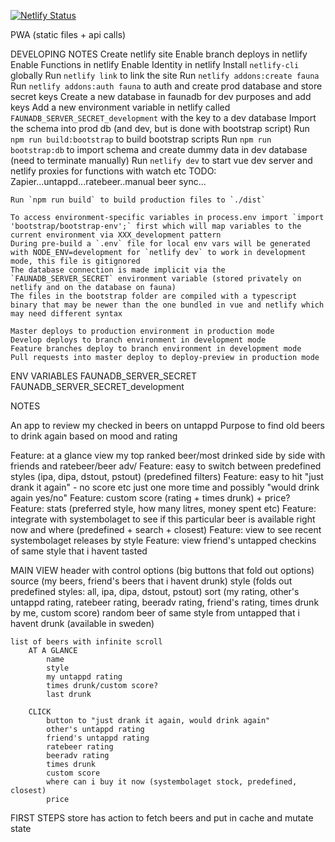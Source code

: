 [![Netlify Status](https://api.netlify.com/api/v1/badges/318809e3-f9af-4a74-b4da-0eb61adf325e/deploy-status)](https://app.netlify.com/sites/beerd/deploys)

PWA (static files + api calls)


DEVELOPING NOTES
    Create netlify site
    Enable branch deploys in netlify
    Enable Functions in netlify
    Enable Identity in netlify
    Install `netlify-cli` globally
    Run `netlify link` to link the site
    Run `netlify addons:create fauna`
    Run `netlify addons:auth fauna` to auth and create prod database and store secret keys
    Create a new database in faunadb for dev purposes and add keys
    Add a new environment variable in netlify called `FAUNADB_SERVER_SECRET_development` with the key to a dev database
    Import the schema into prod db (and dev, but is done with bootstrap script)
    Run `npm run build:bootstrap` to build bootstrap scripts
    Run `npm run bootstrap:db` to import schema and create dummy data in dev database (need to terminate manually)
    Run `netlify dev` to start vue dev server and netlify proxies for functions with watch etc
    TODO: Zapier...untappd...ratebeer..manual beer sync...

    Run `npm run build` to build production files to `./dist`

    To access environment-specific variables in process.env import `import 'bootstrap/bootstrap-env';` first which will map variables to the current environment via XXX_development pattern
    During pre-build a `.env` file for local env vars will be generated with NODE_ENV=development for `netlify dev` to work in development mode, this file is gitignored
    The database connection is made implicit via the `FAUNADB_SERVER_SECRET` environment variable (stored privately on netlify and on the database on fauna)
    The files in the bootstrap folder are compiled with a typescript binary that may be newer than the one bundled in vue and netlify which may need different syntax

    Master deploys to production environment in production mode
    Develop deploys to branch environment in development mode
    Feature branches deploy to branch environment in development mode
    Pull requests into master deploy to deploy-preview in production mode

ENV VARIABLES
    FAUNADB_SERVER_SECRET
    FAUNADB_SERVER_SECRET_development

NOTES

An app to review my checked in beers on untappd
Purpose to find old beers to drink again based on mood and rating

Feature: at a glance view my top ranked beer/most drinked side by side with friends and ratebeer/beer adv/
Feature: easy to switch between predefined styles (ipa, dipa, dstout, pstout) (predefined filters)
Feature: easy to hit "just drank it again" - no score etc just one more time and possibly "would drink again yes/no"
Feature: custom score (rating + times drunk) + price?
Feature: stats (preferred style, how many litres, money spent etc)
Feature: integrate with systembolaget to see if this particular beer is available right now and where (predefined + search + closest)
Feature: view to see recent systembolaget releases by style
Feature: view friend's untapped checkins of same style that i havent tasted

MAIN VIEW
    header with control options (big buttons that fold out options)
        source (my beers, friend's beers that i havent drunk)
        style (folds out predefined styles: all, ipa, dipa, dstout, pstout)
        sort (my rating, other's untappd rating, ratebeer rating, beeradv rating, friend's rating, times drunk by me, custom score)
        random beer of same style from untapped that i havent drunk (available in sweden)

    list of beers with infinite scroll
        AT A GLANCE
            name
            style
            my untappd rating
            times drunk/custom score?
            last drunk

        CLICK
            button to "just drank it again, would drink again"
            other's untappd rating
            friend's untappd rating
            ratebeer rating
            beeradv rating
            times drunk
            custom score
            where can i buy it now (systembolaget stock, predefined, closest)
            price

FIRST STEPS
    store has action to fetch beers and put in cache and mutate state